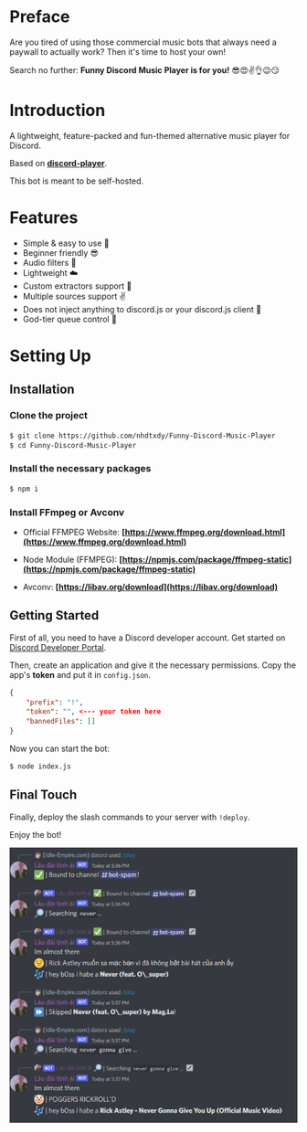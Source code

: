 # Preface
Are you tired of using those commercial music bots that always need a paywall to actually work? Then it's time to host your own!

Search no further: **Funny Discord Music Player is for you!** 😎😍✌️👌😉😏

# Introduction
A lightweight, feature-packed and fun-themed alternative music player for Discord.

Based on **[discord-player](https://github.com/Androz2091/discord-player)**.

This bot is meant to be self-hosted.

# Features
- Simple & easy to use 🤘
- Beginner friendly 😎
- Audio filters 🎸
- Lightweight ☁️
- Custom extractors support 🌌
- Multiple sources support ✌
- Does not inject anything to discord.js or your discord.js client 💉
- God-tier queue control 👑

# Setting Up
<!-- [![downloadsBadge](https://img.shields.io/badge/Download-npmjs-brightgreen)](https://npmjs.com/funny-discord-music-bot) -->
<!-- [![versionBadge](https://img.shields.io/npm/v/discord-player?style=for-the-badge)](https://npmjs.com/discord-player)
[![discordBadge](https://img.shields.io/discord/558328638911545423?style=for-the-badge&color=7289da)](https://androz2091.fr/discord)
[![wakatime](https://wakatime.com/badge/github/Androz2091/discord-player.svg)](https://wakatime.com/badge/github/Androz2091/discord-player)
[![CodeFactor](https://www.codefactor.io/repository/github/androz2091/discord-player/badge/v5)](https://www.codefactor.io/repository/github/androz2091/discord-player/overview/v5) -->

## Installation

### Clone the project

```sh
$ git clone https://github.com/nhdtxdy/Funny-Discord-Music-Player
$ cd Funny-Discord-Music-Player
```

### Install the necessary packages
```sh
$ npm i
```

### Install FFmpeg or Avconv
- Official FFMPEG Website: **[https://www.ffmpeg.org/download.html](https://www.ffmpeg.org/download.html)**

- Node Module (FFMPEG): **[https://npmjs.com/package/ffmpeg-static](https://npmjs.com/package/ffmpeg-static)**

- Avconv: **[https://libav.org/download](https://libav.org/download)**

## Getting Started

First of all, you need to have a Discord developer account. Get started on [Discord Developer Portal](https://discord.com/developers/applications).

Then, create an application and give it the necessary permissions. Copy the app's **token** and put it in `config.json`.

```json
{
    "prefix": "!",
    "token": "", <--- your token here
    "bannedFiles": []
}
```

Now you can start the bot:

```sh
$ node index.js
```

## Final Touch

Finally, deploy the slash commands to your server with `!deploy`.

Enjoy the bot!

![](assets/working.png)
